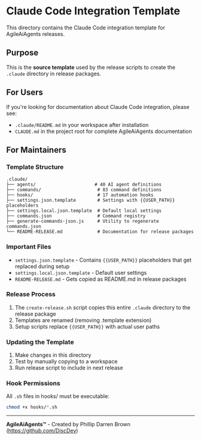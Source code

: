 # Claude Code Integration Template

This directory contains the Claude Code integration template for AgileAiAgents releases.

## Purpose

This is the **source template** used by the release scripts to create the `.claude` directory in release packages.

## For Users

If you're looking for documentation about Claude Code integration, please see:
- `.claude/README.md` in your workspace after installation
- `CLAUDE.md` in the project root for complete AgileAiAgents documentation

## For Maintainers

### Template Structure
```
.claude/
├── agents/                      # 40 AI agent definitions
├── commands/                     # 83 command definitions
├── hooks/                        # 17 automation hooks
├── settings.json.template        # Settings with {{USER_PATH}} placeholders
├── settings.local.json.template  # Default local settings
├── commands.json                 # Command registry
├── generate-commands-json.js     # Utility to regenerate commands.json
└── README-RELEASE.md             # Documentation for release packages
```

### Important Files
- `settings.json.template` - Contains `{{USER_PATH}}` placeholders that get replaced during setup
- `settings.local.json.template` - Default user settings
- `README-RELEASE.md` - Gets copied as README.md in release packages

### Release Process
1. The `create-release.sh` script copies this entire `.claude` directory to the release package
2. Templates are renamed (removing .template extension)
3. Setup scripts replace `{{USER_PATH}}` with actual user paths

### Updating the Template
1. Make changes in this directory
2. Test by manually copying to a workspace
3. Run release script to include in next release

### Hook Permissions
All `.sh` files in hooks/ must be executable:
```bash
chmod +x hooks/*.sh
```

---

**AgileAiAgents™** - Created by Phillip Darren Brown (https://github.com/DiscDev)